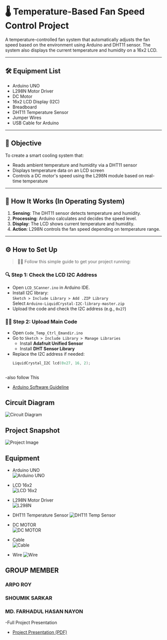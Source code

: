# 🌡️ Temperature-Based Fan Speed Control Project

A temperature-controlled fan system that automatically adjusts the fan speed based on the environment using Arduino and DHT11 sensor. The system also displays the current temperature and humidity on a 16x2 LCD.

---

## 🛠️ Equipment List

- Arduino UNO  
- L298N Motor Driver  
- DC Motor  
- 16x2 LCD Display (I2C)  
- Breadboard  
- DHT11 Temperature Sensor  
- Jumper Wires  
- USB Cable for Arduino  

---

## 🎯 Objective

To create a smart cooling system that:

- Reads ambient temperature and humidity via a DHT11 sensor  
- Displays temperature data on an LCD screen  
- Controls a DC motor's speed using the L298N module based on real-time temperature  

---

## 🧠 How It Works (In Operating System)

1. **Sensing**: The DHT11 sensor detects temperature and humidity.
2. **Processing**: Arduino calculates and decides the speed level.
3. **Display**: The LCD shows current temperature and humidity.
4. **Action**: L298N controls the fan speed depending on temperature range.

---

## ⚙️ How to Set Up

> 🧑‍💻 Follow this simple guide to get your project running:

### 🔍 Step 1: Check the LCD I2C Address

- Open `LCD_SCanner.ino` in Arduino IDE.
- Install I2C library:  
  `Sketch > Include Library > Add .ZIP Library`  
  Select `Arduino-LiquidCrystal-I2C-library-master.zip`
- Upload the code and check the I2C address (e.g., `0x27`)

### 🧑‍🔧 Step 2: Upload Main Code

- Open `Code_Temp_Ctrl_Emandir.ino`
- Go to `Sketch > Include Library > Manage Libraries`
  - Install **Adafruit Unified Sensor**
  - Install **DHT Sensor Library**
- Replace the I2C address if needed:
  ```cpp
  LiquidCrystal_I2C lcd(0x27, 16, 2);
 
 -also follow This
 - [Arduino Software Guideline](Arduino%20software%20Guideline.txt)


## Circuit Diagram
![Circuit Diagram](CircuitDiagram.jpg)

## Project Snapshot
![Project Image](project.jpg)

## Equipment
- Arduino UNO  
  ![Arduino UNO](Arduino_Uno_R3.jpg)

- LCD 16x2  
  ![LCD 16x2](16X2_LCD.jpg)

- L298N Motor Driver  
  ![L298N](L298N_Motor_Driver.png)

- DHT11 Temperature Sensor
  ![DHT11 Temp Sensor](DHT11_Temp_Sensor.jpg)

- DC MOTOR  
  ![DC MOTOR](DC_Motor.jpg)

- Cable  
  ![Cable](Cable.jpg)

- Wire 
![Wire](Wire.jpg)


## GROUP MEMBER

### ARPO ROY
### SHOUMIK SARKAR
### MD. FARHADUL HASAN NAYON

-Full Project Presentation
- [Project Presentation (PDF)](Project%20Presentation.pdf)